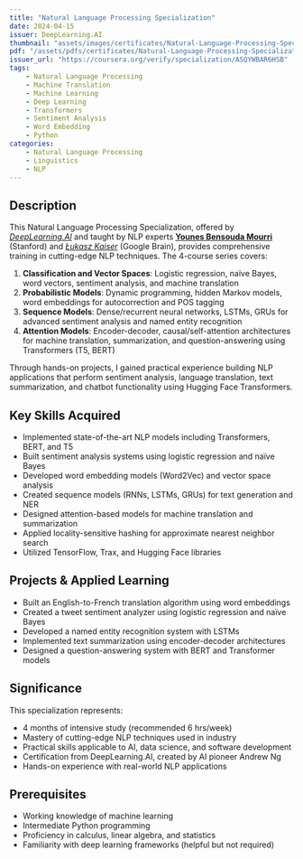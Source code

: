 ```yaml
---
title: "Natural Language Processing Specialization"
date: 2024-04-15
issuer: DeepLearning.AI
thumbnail: "assets/images/certificates/Natural-Language-Processing-Specialization.jpg"
pdf: "/assets/pdfs/certificates/Natural-Language-Processing-Specialization.pdf"
issuer_url: "https://coursera.org/verify/specialization/ASQYWBAR6HSB"
tags:
    - Natural Language Processing
    - Machine Translation
    - Machine Learning
    - Deep Learning
    - Transformers
    - Sentiment Analysis
    - Word Embedding
    - Python
categories:
    - Natural Language Processing
    - Linguistics
    - NLP
---
```


## Description

This Natural Language Processing Specialization, offered by [*DeepLearning.AI*](https://www.deeplearning.ai/) and taught by NLP experts [**Younes Bensouda Mourri**](https://younesmourri.com) (Stanford) and [*Łukasz Kaiser*](https://scholar.google.com/citations?user=JWmiQR0AAAAJ&hl=en) (Google Brain), provides comprehensive training in cutting-edge NLP techniques. The 4-course series covers:

1. **Classification and Vector Spaces**: Logistic regression, naïve Bayes, word vectors, sentiment analysis, and machine translation
2. **Probabilistic Models**: Dynamic programming, hidden Markov models, word embeddings for autocorrection and POS tagging
3. **Sequence Models**: Dense/recurrent neural networks, LSTMs, GRUs for advanced sentiment analysis and named entity recognition
4. **Attention Models**: Encoder-decoder, causal/self-attention architectures for machine translation, summarization, and question-answering using Transformers (T5, BERT)

Through hands-on projects, I gained practical experience building NLP applications that perform sentiment analysis, language translation, text summarization, and chatbot functionality using Hugging Face Transformers.

## Key Skills Acquired

- Implemented state-of-the-art NLP models including Transformers, BERT, and T5
- Built sentiment analysis systems using logistic regression and naïve Bayes
- Developed word embedding models (Word2Vec) and vector space analysis
- Created sequence models (RNNs, LSTMs, GRUs) for text generation and NER
- Designed attention-based models for machine translation and summarization
- Applied locality-sensitive hashing for approximate nearest neighbor search
- Utilized TensorFlow, Trax, and Hugging Face libraries

## Projects & Applied Learning

- Built an English-to-French translation algorithm using word embeddings
- Created a tweet sentiment analyzer using logistic regression and naïve Bayes
- Developed a named entity recognition system with LSTMs
- Implemented text summarization using encoder-decoder architectures
- Designed a question-answering system with BERT and Transformer models

## Significance

This specialization represents:
- 4 months of intensive study (recommended 6 hrs/week)
- Mastery of cutting-edge NLP techniques used in industry
- Practical skills applicable to AI, data science, and software development
- Certification from DeepLearning.AI, created by AI pioneer Andrew Ng
- Hands-on experience with real-world NLP applications

## Prerequisites

- Working knowledge of machine learning
- Intermediate Python programming
- Proficiency in calculus, linear algebra, and statistics
- Familiarity with deep learning frameworks (helpful but not required)
